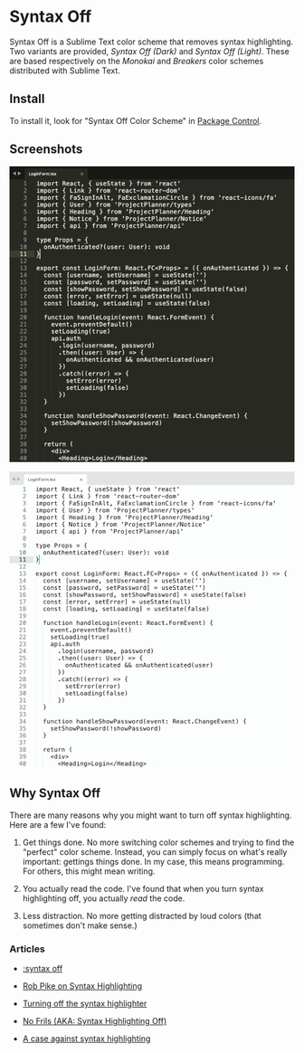 # Syntax Off

Syntax Off is a Sublime Text color scheme that removes syntax highlighting. Two variants are provided, _Syntax Off (Dark)_ and _Syntax Off (Light)_. These are based respectively on the _Monokai_ and _Breakers_ color schemes	distributed with Sublime Text.

## Install

To install it, look for "Syntax Off Color Scheme" in [Package Control](https://packagecontrol.io/packages/Syntax%20Off%20Color%20Scheme).

## Screenshots

![](https://raw.githubusercontent.com/ryanolsonx/sublimetext-syntax-off-theme/master/syntax-off-dark.png)

![](https://raw.githubusercontent.com/ryanolsonx/sublimetext-syntax-off-theme/master/syntax-off-light.png)

## Why Syntax Off

There are many reasons why you might want to turn off syntax highlighting. Here are a few I've found:

1. Get things done. No more switching color schemes and trying to find the "perfect" color scheme. Instead, you can simply focus on what's really important: gettings things done. In my case, this means programming. For others, this might mean writing.

2. You actually read the code. I've found that when you turn syntax highlighting off, you actually *read* the code.

3. Less distraction. No more getting distracted by loud colors (that sometimes don't make sense.)

### Articles

- [:syntax off](https://dudzik.co/digress-into-development/syntax-off/)

- [Rob Pike on Syntax Highlighting](https://groups.google.com/forum/#!msg/golang-nuts/hJHCAaiL0so/kG3BHV6QFfIJ)

- [Turning off the syntax highlighter](https://dev.to/huytd/turning-off-the-syntax-highlighter-8af)

- [No Frils (AKA: Syntax Highlighting Off)](https://web.archive.org/web/20201108131144/https://www.robertmelton.com/2016/02/24/syntax-highlighting-off/)

- [A case against syntax highlighting](http://www.linusakesson.net/programming/syntaxhighlighting/)